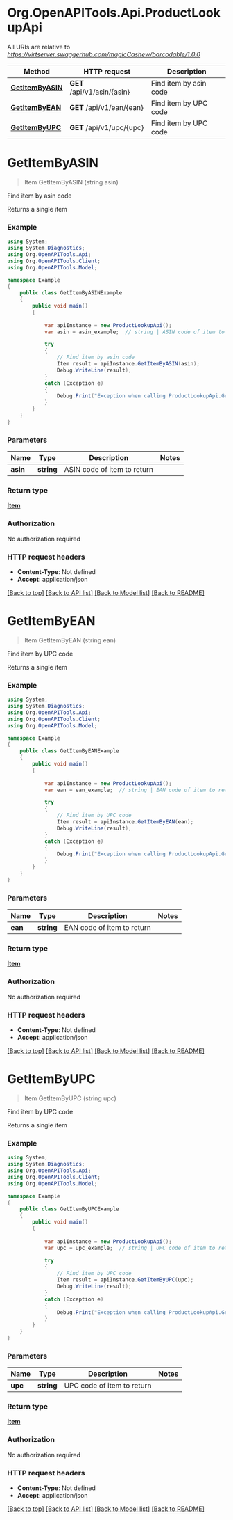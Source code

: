 # Org.OpenAPITools.Api.ProductLookupApi

All URIs are relative to *https://virtserver.swaggerhub.com/magicCashew/barcodable/1.0.0*

Method | HTTP request | Description
------------- | ------------- | -------------
[**GetItemByASIN**](ProductLookupApi.md#getitembyasin) | **GET** /api/v1/asin/{asin} | Find item by asin code
[**GetItemByEAN**](ProductLookupApi.md#getitembyean) | **GET** /api/v1/ean/{ean} | Find item by UPC code
[**GetItemByUPC**](ProductLookupApi.md#getitembyupc) | **GET** /api/v1/upc/{upc} | Find item by UPC code


<a name="getitembyasin"></a>
# **GetItemByASIN**
> Item GetItemByASIN (string asin)

Find item by asin code

Returns a single item

### Example
```csharp
using System;
using System.Diagnostics;
using Org.OpenAPITools.Api;
using Org.OpenAPITools.Client;
using Org.OpenAPITools.Model;

namespace Example
{
    public class GetItemByASINExample
    {
        public void main()
        {
            
            var apiInstance = new ProductLookupApi();
            var asin = asin_example;  // string | ASIN code of item to return

            try
            {
                // Find item by asin code
                Item result = apiInstance.GetItemByASIN(asin);
                Debug.WriteLine(result);
            }
            catch (Exception e)
            {
                Debug.Print("Exception when calling ProductLookupApi.GetItemByASIN: " + e.Message );
            }
        }
    }
}
```

### Parameters

Name | Type | Description  | Notes
------------- | ------------- | ------------- | -------------
 **asin** | **string**| ASIN code of item to return | 

### Return type

[**Item**](Item.md)

### Authorization

No authorization required

### HTTP request headers

 - **Content-Type**: Not defined
 - **Accept**: application/json

[[Back to top]](#) [[Back to API list]](../README.md#documentation-for-api-endpoints) [[Back to Model list]](../README.md#documentation-for-models) [[Back to README]](../README.md)

<a name="getitembyean"></a>
# **GetItemByEAN**
> Item GetItemByEAN (string ean)

Find item by UPC code

Returns a single item

### Example
```csharp
using System;
using System.Diagnostics;
using Org.OpenAPITools.Api;
using Org.OpenAPITools.Client;
using Org.OpenAPITools.Model;

namespace Example
{
    public class GetItemByEANExample
    {
        public void main()
        {
            
            var apiInstance = new ProductLookupApi();
            var ean = ean_example;  // string | EAN code of item to return

            try
            {
                // Find item by UPC code
                Item result = apiInstance.GetItemByEAN(ean);
                Debug.WriteLine(result);
            }
            catch (Exception e)
            {
                Debug.Print("Exception when calling ProductLookupApi.GetItemByEAN: " + e.Message );
            }
        }
    }
}
```

### Parameters

Name | Type | Description  | Notes
------------- | ------------- | ------------- | -------------
 **ean** | **string**| EAN code of item to return | 

### Return type

[**Item**](Item.md)

### Authorization

No authorization required

### HTTP request headers

 - **Content-Type**: Not defined
 - **Accept**: application/json

[[Back to top]](#) [[Back to API list]](../README.md#documentation-for-api-endpoints) [[Back to Model list]](../README.md#documentation-for-models) [[Back to README]](../README.md)

<a name="getitembyupc"></a>
# **GetItemByUPC**
> Item GetItemByUPC (string upc)

Find item by UPC code

Returns a single item

### Example
```csharp
using System;
using System.Diagnostics;
using Org.OpenAPITools.Api;
using Org.OpenAPITools.Client;
using Org.OpenAPITools.Model;

namespace Example
{
    public class GetItemByUPCExample
    {
        public void main()
        {
            
            var apiInstance = new ProductLookupApi();
            var upc = upc_example;  // string | UPC code of item to return

            try
            {
                // Find item by UPC code
                Item result = apiInstance.GetItemByUPC(upc);
                Debug.WriteLine(result);
            }
            catch (Exception e)
            {
                Debug.Print("Exception when calling ProductLookupApi.GetItemByUPC: " + e.Message );
            }
        }
    }
}
```

### Parameters

Name | Type | Description  | Notes
------------- | ------------- | ------------- | -------------
 **upc** | **string**| UPC code of item to return | 

### Return type

[**Item**](Item.md)

### Authorization

No authorization required

### HTTP request headers

 - **Content-Type**: Not defined
 - **Accept**: application/json

[[Back to top]](#) [[Back to API list]](../README.md#documentation-for-api-endpoints) [[Back to Model list]](../README.md#documentation-for-models) [[Back to README]](../README.md)

